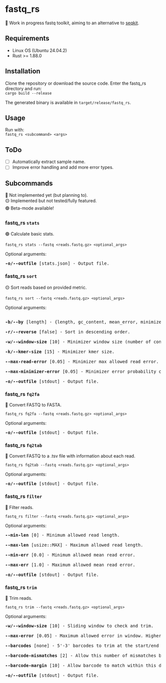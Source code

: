 # fastq_rs
🚧 Work in progress fastq toolkit, aiming to an alternative to [seqkit](https://github.com/shenwei356/seqkit/).

## Requirements
- Linux OS (Ubuntu 24.04.2)
- Rust >= 1.88.0

## Installation
Clone the repository or download the source code. Enter the fastq_rs directory and run:<br>
`cargo build --release`

The generated binary is available in `target/release/fastq_rs`.

## Usage
Run with:<br>
`fastq_rs <subcommand> <args>`<br>

## ToDo
- [ ] Automatically extract sample name.
- [ ] Improve error handling and add more error types.

## Subcommands
🔴 Not implemented yet (but planning to).<br>
🟡 Implemented but not tested/fully featured.<br>
🟢 Beta-mode available!

### fastq_rs `stats`
🟢 Calculate basic stats.

`fastq_rs stats --fastq <reads.fastq.gz> <optional_args>`

Optional arguments:
<pre>
<b>-o/--outfile</b> [stats.json] - Output file.
</pre>

### fastq_rs `sort`
🟡 Sort reads based on provided metric.

`fastq_rs sort --fastq <reads.fastq.gz> <optional_args>`

Optional arguments:
<pre>

<b>-b/--by</b> [length] - {length, gc_content, mean_error, minimizers}

<b>-r/--reverse</b> [false] - Sort in descending order.

<b>-w/--window-size</b> [10] - Minimizer window size (number of consecutive kmers).

<b>-k/--kmer-size</b> [15] - Minimizer kmer size.

<b>--max-read-error</b> [0.05] - Minimizer max allowed read error. Reads with higher error rates will generate zero valid minimizers.

<b>--max-minimizer-error</b> [0.05] - Minimizer error probability cutoff.

<b>-o/--outfile</b> [stdout] - Output file.
</pre>

### fastq_rs `fq2fa`
🔴 Convert FASTQ to FASTA.

`fastq_rs fq2fa --fastq <reads.fastq.gz> <optional_args>`

Optional arguments:
<pre>
<b>-o/--outfile</b> [stdout] - Output file.
</pre>

### fastq_rs `fq2tab`
🔴 Convert FASTQ to a .tsv file with information about each read.

`fastq_rs fq2tab --fastq <reads.fastq.gz> <optional_args>`

Optional arguments:
<pre>
<b>-o/--outfile</b> [stdout] - Output file.
</pre>

### fastq_rs `filter`
🔴 Filter reads.

`fastq_rs filter --fastq <reads.fastq.gz> <optional_args>`

Optional arguments:
<pre>
<b>--min-len</b> [0] - Minimum allowed read length.

<b>--max-len</b> [usize::MAX] - Maximum allowed read length.

<b>--min-err</b> [0.0] - Minimum allowed mean read error.

<b>--max-err</b> [1.0] - Maximum allowed mean read error.

<b>-o/--outfile</b> [stdout] - Output file.
</pre>

### fastq_rs `trim`
🔴 Trim reads.

`fastq_rs trim --fastq <reads.fastq.gz> <optional_args>`

Optional arguments:
<pre>
<b>-w/--window-size</b> [10] - Sliding window to check and trim.

<b>--max-error</b> [0.05] - Maximum allowed error in window. Higher error windows will be trimmed.

<b>--barcodes</b> [none] - 5'-3' barcodes to trim at the start/end of reads.

<b>--barcode-mismatches</b> [2] - Allow this number of mismatches between barcode and read.

<b>--barcode-margin</b> [10] - Allow barcode to match within this distance from the start/end of read.

<b>-o/--outfile</b> [stdout] - Output file.
</pre>
